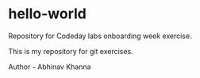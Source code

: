 # hello-world
Repository for Codeday labs onboarding week exercise.

This is my repository for git exercises. 

Author - Abhinav Khanna